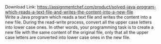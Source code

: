 Download Link: https://assignmentchef.com/product/solved-java-program-which-reads-a-text-file-and-writes-the-content-into-a-new-file
<br>
Write a Java program which reads a text file and writes the content into a new file. During the read-write process, convert all the upper case letters into lower case ones. In other words, your programming task is to create a new file with the same content of the original file, only that all the upper case letters are converted into lower case ones in the new file.